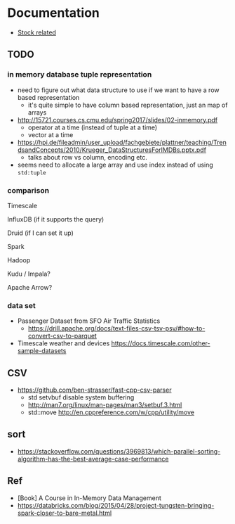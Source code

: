 # Documentation

- [Stock related](stock)

## TODO

### in memory database tuple representation

- need to figure out what data structure to use if we want to have a row based representation
  - it's quite simple to have column based representation, just an map of arrays
- http://15721.courses.cs.cmu.edu/spring2017/slides/02-inmemory.pdf
  - operator at a time (instead of tuple at a time)
  - vector at a time
- https://hpi.de/fileadmin/user_upload/fachgebiete/plattner/teaching/TrendsandConcepts/2010/Krueger_DataStructuresForIMDBs.pptx.pdf
  - talks about row vs column, encoding etc.
- seems need to allocate a large array and use index instead of using `std:tuple`

### comparison

Timescale

InfluxDB (if it supports the query)

Druid (if I can set it up)

Spark

Hadoop

Kudu / Impala?

Apache Arrow?

### data set

- Passenger Dataset from SFO Air Traffic Statistics
  - https://drill.apache.org/docs/text-files-csv-tsv-psv/#how-to-convert-csv-to-parquet
- Timescale weather and devices https://docs.timescale.com/other-sample-datasets

## CSV

- https://github.com/ben-strasser/fast-cpp-csv-parser
  - std setvbuf disable system buffering
  - http://man7.org/linux/man-pages/man3/setbuf.3.html
  - std::move http://en.cppreference.com/w/cpp/utility/move
  
## sort

- https://stackoverflow.com/questions/3969813/which-parallel-sorting-algorithm-has-the-best-average-case-performance

## Ref

- [Book] A Course in In-Memory Data Management
- https://databricks.com/blog/2015/04/28/project-tungsten-bringing-spark-closer-to-bare-metal.html
